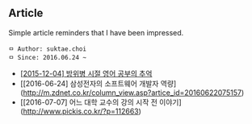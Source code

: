 ## Article
Simple article reminders that I have been impressed.

```
ㅁ Author: suktae.choi
ㅁ Since: 2016.06.24 ~
```

 - [\[2015-12-04\] 방위병 시절 영어 공부의 추억](http://www.huffingtonpost.kr/minsik-kim/story_b_8714482.html?utm_hp_ref=korea)
 - [\[2016-06-24\] 삼성전자의 소프트웨어 개발자 역량] (http://m.zdnet.co.kr/column_view.asp?artice_id=20160622075157)
 -  [\[2016-07-07\] 어느 대학 교수의 강의 시작 전 이야기] (http://www.pickis.co.kr/?p=112663)
